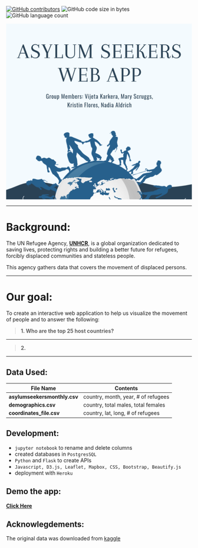 [![GitHub contributors](https://img.shields.io/github/contributors/kflores56/project_2?logo=Github&style=for-the-badge)](https://github.com/kflores56/project_2/graphs/contributors)
![GitHub code size in bytes](https://img.shields.io/github/languages/code-size/kflores56/project_2?style=for-the-badge)
![GitHub language count](https://img.shields.io/github/languages/count/kflores56/project_2?style=for-the-badge)


[![Header](https://raw.githubusercontent.com/nadiaaldrich/project_2/main/project2_logo.png "Header")](https://asylumseekersapp.herokuapp.com/)


---


# Background:

The UN Refugee Agency, [**UNHCR**](https://www.unhcr.org/en-us/about-us.html), is a global organization dedicated to saving lives, protecting rights and building a better future for refugees, forcibly displaced communities and stateless people.

This agency gathers data that covers the movement of displaced persons.

---

# Our goal: 

To create an interactive web application to help us visualize the movement of people and to answer the following:

> **1. Who are the top 25 host countries?**
---
> **2.**

---

## Data Used:

File Name | Contents
------------ | -------------
**asylumseekersmonthly.csv** | country, month, year, # of refugees
**demographics.csv** | country, total males, total females 
**coordinates_file.csv** | country, lat, long, # of refugees



## Development: 
-  `jupyter notebook` to rename and delete columns
-  created databases in `PostgresSQL`
-  `Python` and `Flask` to create APIs
-  `Javascript, D3.js, Leaflet, Mapbox, CSS, Bootstrap, Beautify.js` 
-  deployment with `Heroku`


## Demo the app:

[**Click Here**](https://asylumseekersapp.herokuapp.com/)



## Acknowlegdements: 
The original data was downloaded from [kaggle](https://www.kaggle.com/unitednations/refugee-data)




